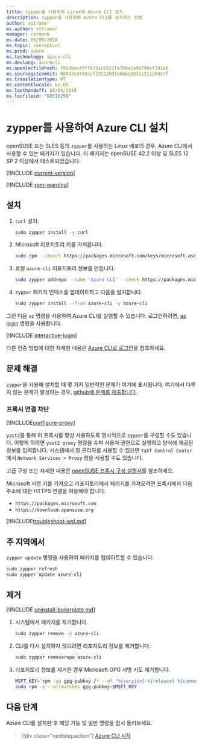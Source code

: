 ```yaml
---
title: zypper를 사용하여 Linux에 Azure CLI 설치
description: zypper를 사용하여 Azure CLI를 설치하는 방법
author: sptramer
ms.author: sttramer
manager: carmonm
ms.date: 09/09/2018
ms.topic: conceptual
ms.prod: azure
ms.technology: azure-cli
ms.devlang: azurecli
ms.openlocfilehash: f8a3bec4fffb731c6521fa7b8a2a90798ef191e6
ms.sourcegitcommit: 08043c47d3ccf23522b91e6bba3932e312c04c7f
ms.translationtype: HT
ms.contentlocale: ko-KR
ms.lasthandoff: 06/04/2019
ms.locfileid: "66516259"
---
```

# <a name="install-azure-cli-with-zypper"></a>zypper를 사용하여 Azure CLI 설치

openSUSE 또는 SLES 등의 `zypper`를 사용하는 Linux 배포의 경우, Azure CLI에서 사용할 수 있는 패키지가 있습니다. 이 패키지는 openSUSE 42.2 이상 및 SLES 12 SP 2 이상에서 테스트되었습니다.

[!INCLUDE [current-version](includes/current-version.md)]

[!INCLUDE [rpm-warning](includes/rpm-warning.md)]

## <a name="install"></a>설치

1. `curl` 설치:

   ```bash
   sudo zypper install -y curl
   ```

2. Microsoft 리포지토리 키를 가져옵니다.

   ```bash
   sudo rpm --import https://packages.microsoft.com/keys/microsoft.asc
   ```

3. 로컬 `azure-cli` 리포지토리 정보를 만듭니다.

   ```bash
   sudo zypper addrepo --name 'Azure CLI' --check https://packages.microsoft.com/yumrepos/azure-cli azure-cli
   ```

4. `zypper` 패키지 인덱스를 업데이트하고 다음을 설치합니다.

   ```bash
   sudo zypper install --from azure-cli -y azure-cli
   ```

그런 다음 `az` 명령을 사용하여 Azure CLI를 실행할 수 있습니다. 로그인하려면, [az login](/cli/azure/reference-index#az-login) 명령을 사용합니다.

[!INCLUDE [interactive-login](includes/interactive-login.md)]

다른 인증 방법에 대한 자세한 내용은 [Azure CLI로 로그인](authenticate-azure-cli.md)을 참조하세요.

## <a name="troubleshooting"></a>문제 해결

`zypper`을 사용해 설치할 때 몇 가지 일반적인 문제가 여기에 표시됩니다. 여기에서 다루지 않는 문제가 발생하는 경우, [github에 문제를 제출합니다](https://github.com/Azure/azure-cli/issues).

### <a name="proxy-blocks-connection"></a>프록시 연결 차단

[!INCLUDE[configure-proxy](includes/configure-proxy.md)]

`yast2`를 통해 이 프록시를 항상 사용하도록 명시적으로 `zypper`를 구성할 수도 있습니다. 이렇게 하려면 `yast2 proxy` 명령을 슈퍼 사용자 권한으로 실행하고 양식에 제공된 정보를 입력합니다. 시스템에서 창 관리자를 사용할 수 있으면 `YaST Control Center`에서 `Network Services > Proxy` 창을 사용할 수도 있습니다.

고급 구성 또는 자세한 내용은 [openSUSE 프록시 구성 설명서](https://www.suse.com/documentation/slms1/book_slms/data/sec_wy_config_updates_proxy.html)를 참조하세요.

Microsoft 서명 키를 가져오고 리포지토리에서 패키지를 가져오려면 프록시에서 다음 주소에 대한 HTTPS 연결을 허용해야 합니다.

* `https://packages.microsoft.com`
* `https://download.opensuse.org`

[!INCLUDE[troubleshoot-wsl.md](includes/troubleshoot-wsl.md)]

## <a name="update"></a>주 지역에서

`zypper update` 명령을 사용하여 패키지를 업데이트할 수 있습니다.

```bash
sudo zypper refresh
sudo zypper update azure-cli
```

## <a name="uninstall"></a>제거

[!INCLUDE [uninstall-boilerplate.md](includes/uninstall-boilerplate.md)]

1. 시스템에서 패키지를 제거합니다.

    ```bash
    sudo zypper remove -y azure-cli
    ```

2. CLI를 다시 설치하지 않으려면 리포지토리 정보를 제거합니다.

   ```bash
   sudo zypper removerepo azure-cli
   ```

3. 리포지토리 정보를 제거한 경우 Microsoft GPG 서명 키도 제거합니다.

   ```bash
   MSFT_KEY=`rpm -qa gpg-pubkey /* --qf "%{version}-%{release} %{summary}\n" | grep Microsoft | awk '{print $1}'`
   sudo rpm -e --allmatches gpg-pubkey-$MSFT_KEY
   ```

## <a name="next-steps"></a>다음 단계

Azure CLI를 설치한 후 해당 기능 및 일반 명령을 잠시 둘러보세요.

> [!div class="nextstepaction"]
> [Azure CLI 시작](get-started-with-azure-cli.md)
